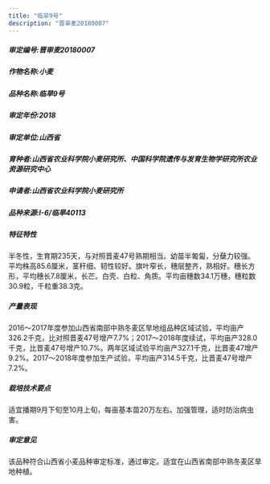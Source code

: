 ```yaml
---
title: "临旱9号"
description: "晋审麦20180007"
---
```

##### 审定编号:晋审麦20180007

##### 作物名称:小麦

##### 品种名称:临旱9号

##### 审定年份:2018

##### 审定单位:山西省

##### 育种者:山西省农业科学院小麦研究所、中国科学院遗传与发育生物学研究所农业资源研究中心

##### 申请者:山西省农业科学院小麦研究所

##### 品种来源:I-6/临旱40113

##### 特征特性
半冬性，生育期235天，与对照晋麦47号熟期相当。幼苗半匍匐，分蘖力较强。平均株高85.6厘米，茎秆细、韧性较好。旗叶窄长，穗层整齐，熟相好。穗长方形，平均穗长7.8厘米，长芒。白壳、白粒、角质。平均亩穗数34.1万穗，穗粒数30.9粒，千粒重38.3克。

##### 产量表现
2016～2017年度参加山西省南部中熟冬麦区旱地组品种区域试验，平均亩产326.2千克，比对照晋麦47号增产7.7%；2017～2018年度续试，平均亩产328.0千克，比晋麦47号增产10.7%。两年区域试验平均亩产327.1千克，比晋麦47增产9.2%。2017～2018年度参加生产试验，平均亩产314.5千克，比晋麦47号增产7.2%。

##### 栽培技术要点
适宜播期9月下旬至10月上旬，每亩基本苗20万左右。加强管理，适时防治病虫害。

##### 审定意见
该品种符合山西省小麦品种审定标准，通过审定。适宜在山西省南部中熟冬麦区旱地种植。
